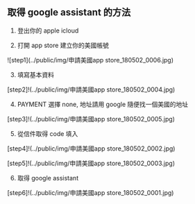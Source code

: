 ## 取得 google assistant 的方法

1. 登出你的 apple icloud

2. 打開 app store 建立你的美國帳號

![step1](../public/img/申請美國app store_180502_0006.jpg)

3. 填寫基本資料

[step2]!(../public/img/申請美國app store_180502_0004.jpg)

4. PAYMENT 選擇 none, 地址請用 google 隨便找一個美國的地址

[step3]!(../public/img/申請美國app store_180502_0005.jpg)

5. 從信件取得 code 填入

[step4]!(../public/img/申請美國app store_180502_0002.jpg)

[step5]!(../public/img/申請美國app store_180502_0003.jpg)

6. 取得 google assistant

[step6]!(../public/img/申請美國app store_180502_0001.jpg)
